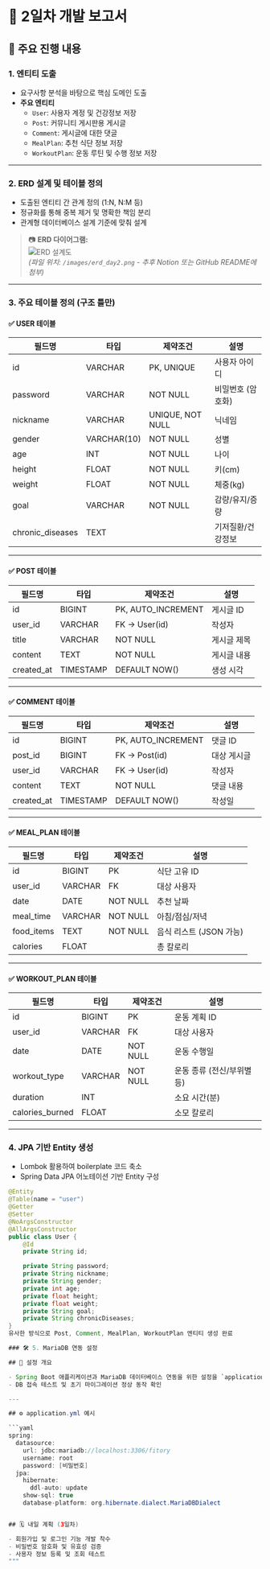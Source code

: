 # 📝 2일차 개발 보고서

## 📌 주요 진행 내용

### 1. 엔티티 도출
- 요구사항 분석을 바탕으로 핵심 도메인 도출
- **주요 엔티티**
  - `User`: 사용자 계정 및 건강정보 저장
  - `Post`: 커뮤니티 게시판용 게시글
  - `Comment`: 게시글에 대한 댓글
  - `MealPlan`: 추천 식단 정보 저장
  - `WorkoutPlan`: 운동 루틴 및 수행 정보 저장

---

### 2. ERD 설계 및 테이블 정의
- 도출된 엔티티 간 관계 정의 (1:N, N:M 등)
- 정규화를 통해 중복 제거 및 명확한 책임 분리
- 관계형 데이터베이스 설계 기준에 맞춰 설계

> 📷 **ERD 다이어그램:**  
> ![ERD 설계도](./images/erd_day2.png)  
> *(파일 위치: `/images/erd_day2.png` - 추후 Notion 또는 GitHub README에 첨부)*

---

### 3. 주요 테이블 정의 (구조 틀만)

#### ✅ USER 테이블
| 필드명           | 타입         | 제약조건         | 설명                 |
|------------------|--------------|------------------|----------------------|
| id               | VARCHAR      | PK, UNIQUE       | 사용자 아이디         |
| password         | VARCHAR      | NOT NULL         | 비밀번호 (암호화)     |
| nickname         | VARCHAR      | UNIQUE, NOT NULL | 닉네임               |
| gender           | VARCHAR(10)  | NOT NULL         | 성별                 |
| age              | INT          | NOT NULL         | 나이                 |
| height           | FLOAT        | NOT NULL         | 키(cm)               |
| weight           | FLOAT        | NOT NULL         | 체중(kg)             |
| goal             | VARCHAR      | NOT NULL         | 감량/유지/증량        |
| chronic_diseases | TEXT         |                  | 기저질환/건강정보     |

---

#### ✅ POST 테이블
| 필드명     | 타입      | 제약조건            | 설명           |
|------------|-----------|---------------------|----------------|
| id         | BIGINT    | PK, AUTO_INCREMENT  | 게시글 ID      |
| user_id    | VARCHAR   | FK → User(id)       | 작성자         |
| title      | VARCHAR   | NOT NULL            | 게시글 제목    |
| content    | TEXT      | NOT NULL            | 게시글 내용    |
| created_at | TIMESTAMP | DEFAULT NOW()       | 생성 시각      |

---

#### ✅ COMMENT 테이블
| 필드명     | 타입      | 제약조건            | 설명             |
|------------|-----------|---------------------|------------------|
| id         | BIGINT    | PK, AUTO_INCREMENT  | 댓글 ID          |
| post_id    | BIGINT    | FK → Post(id)       | 대상 게시글      |
| user_id    | VARCHAR   | FK → User(id)       | 작성자           |
| content    | TEXT      | NOT NULL            | 댓글 내용        |
| created_at | TIMESTAMP | DEFAULT NOW()       | 작성일           |

---

#### ✅ MEAL_PLAN 테이블
| 필드명     | 타입    | 제약조건       | 설명                     |
|------------|---------|----------------|--------------------------|
| id         | BIGINT  | PK             | 식단 고유 ID             |
| user_id    | VARCHAR | FK             | 대상 사용자              |
| date       | DATE    | NOT NULL       | 추천 날짜                |
| meal_time  | VARCHAR | NOT NULL       | 아침/점심/저녁           |
| food_items | TEXT    | NOT NULL       | 음식 리스트 (JSON 가능)  |
| calories   | FLOAT   |                | 총 칼로리                |

---

#### ✅ WORKOUT_PLAN 테이블
| 필드명          | 타입    | 제약조건       | 설명                         |
|------------------|---------|----------------|------------------------------|
| id               | BIGINT  | PK             | 운동 계획 ID                 |
| user_id          | VARCHAR | FK             | 대상 사용자                  |
| date             | DATE    | NOT NULL       | 운동 수행일                  |
| workout_type     | VARCHAR | NOT NULL       | 운동 종류 (전신/부위별 등)   |
| duration         | INT     |                | 소요 시간(분)                |
| calories_burned  | FLOAT   |                | 소모 칼로리                  |

---

### 4. JPA 기반 Entity 생성
- Lombok 활용하여 boilerplate 코드 축소
- Spring Data JPA 어노테이션 기반 Entity 구성

```java
@Entity
@Table(name = "user")
@Getter
@Setter
@NoArgsConstructor
@AllArgsConstructor
public class User {
    @Id
    private String id;

    private String password;
    private String nickname;
    private String gender;
    private int age;
    private float height;
    private float weight;
    private String goal;
    private String chronicDiseases;
}
유사한 방식으로 Post, Comment, MealPlan, WorkoutPlan 엔티티 생성 완료

### 🛠 5. MariaDB 연동 설정

## 📄 설정 개요

- Spring Boot 애플리케이션과 MariaDB 데이터베이스 연동을 위한 설정을 `application.yml` 또는 `application.properties` 파일에 구성
- DB 접속 테스트 및 초기 마이그레이션 정상 동작 확인

---

## ⚙️ application.yml 예시

```yaml
spring:
  datasource:
    url: jdbc:mariadb://localhost:3306/fitory
    username: root
    password: [비밀번호]
  jpa:
    hibernate:
      ddl-auto: update
    show-sql: true
    database-platform: org.hibernate.dialect.MariaDBDialect


## 🗓 내일 계획 (3일차)

- 회원가입 및 로그인 기능 개발 착수  
- 비밀번호 암호화 및 유효성 검증  
- 사용자 정보 등록 및 조회 테스트  
"""
